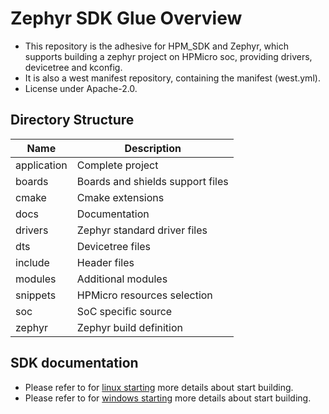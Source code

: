 # Zephyr SDK Glue Overview
- This repository is the adhesive for HPM_SDK and Zephyr, which supports building a zephyr project
on HPMicro soc, providing drivers, devicetree and kconfig.
- It is also a west manifest repository, containing the manifest (west.yml).
- License under Apache-2.0.

## Directory Structure

| Name | Description |
|--------|--------|
| application | Complete project |
| boards | Boards and shields support files |
| cmake | Cmake extensions |
| docs | Documentation |
| drivers | Zephyr standard driver files |
| dts | Devicetree files |
| include | Header files |
| modules | Additional modules |
| snippets | HPMicro resources selection |
| soc | SoC specific source |
| zephyr | Zephyr build definition |

## SDK documentation

- Please refer to for [linux starting](docs/swdev/starting/linux.rst) more details about start building.
- Please refer to for [windows starting](docs/swdev/starting/windows.rst) more details about start building.
